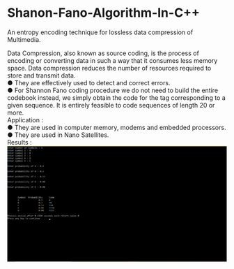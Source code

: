 # Shanon-Fano-Algorithm-In-C++
An entropy encoding technique for lossless data compression of Multimedia.

Data Compression, also known as source coding, is the process of
encoding or converting data in such a way that it consumes less memory
space. Data compression reduces the number of resources required to
store and transmit data.
<br>
● They are effectively used to detect and correct errors.<br>
● For Shannon Fano coding procedure we do not need to build the entire
codebook instead, we simply obtain the code for the tag corresponding to
a given sequence. It is entirely feasible to code sequences of length 20 or
more.
<br>
Application :<br>
● They are used in computer memory, modems and embedded processors.<br>
● They are used in Nano Satellites.
<br>
Results :
<br>
![](https://github.com/nainshree-raj/Shanon-Fano-Algorithm/blob/main/Screenshot%20(26).png)
